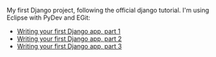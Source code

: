 My first Django project, following the official django tutorial. I'm using Eclipse 
with PyDev and EGit:
- [Writing your first Django app, part 1](https://docs.djangoproject.com/en/2.0/intro/tutorial01/ "Writing your first Django app, part 1")
- [Writing your first Django app, part 2](https://docs.djangoproject.com/en/2.0/intro/tutorial02/ "Writing your first Django app, part 2")
- [Writing your first Django app, part 3](https://docs.djangoproject.com/en/2.0/intro/tutorial03/ "Writing your first Django app, part 3")
